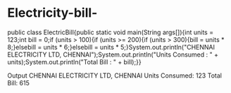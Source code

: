 # Electricity-bill-
public class ElectricBill{public static void main(String args[]){int units = 123;int bill = 0;if (units > 100){if (units >= 200){if (units > 300){bill = units * 8;}elsebill = units * 6;}elsebill = units * 5;}System.out.println("CHENNAI ELECTRICITY LTD, CHENNAI");System.out.println("Units Consumed : " + units);System.out.println("Total Bill : " + bill);}}

Output 
CHENNAI ELECTRICITY LTD, CHENNAI
Units Consumed: 123
Total Bill: 615
